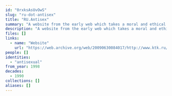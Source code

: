 ```yaml
---
id: "0rxksAsUvOwS"
slug: "ru-dot-antisex"
title: "RU.Antisex"
summary: "A website from the early web which takes a moral and ethical stance against sexuality"
description: "A website from the early web which takes a moral and ethical stance against sexuality (CW: Sex-negativity)"
files: []
links:
  - name: "Website"
    url: "https://web.archive.org/web/20090630084017/http://www.ktk.ru/~cm/go.htm"
people: []
identities:
  - "antisexual"
from_year: 1998
decades:
  - 1990
collections: []
aliases: []
---
```

